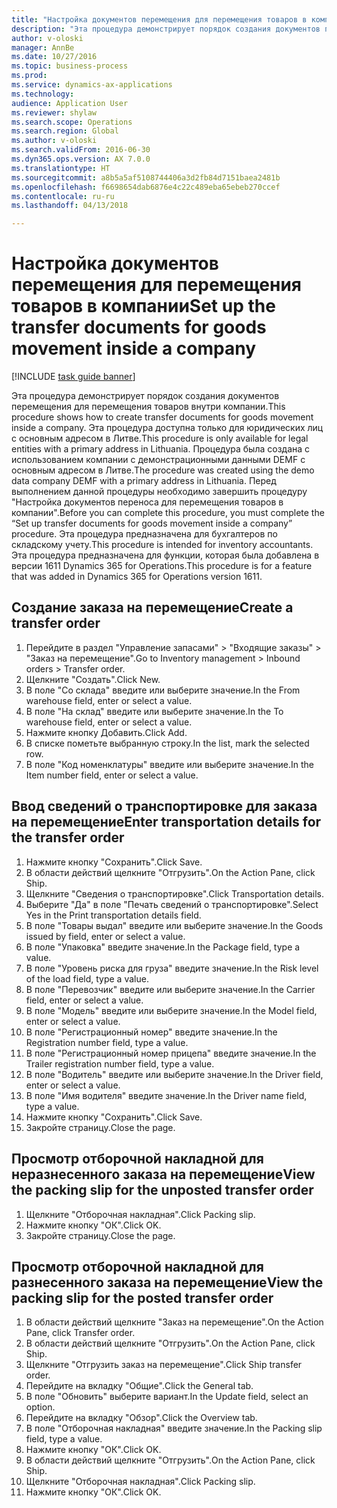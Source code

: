 ```yaml
--- 
title: "Настройка документов перемещения для перемещения товаров в компании"
description: "Эта процедура демонстрирует порядок создания документов перемещения для перемещения товаров внутри компании."
author: v-oloski
manager: AnnBe
ms.date: 10/27/2016
ms.topic: business-process
ms.prod: 
ms.service: dynamics-ax-applications
ms.technology: 
audience: Application User
ms.reviewer: shylaw
ms.search.scope: Operations
ms.search.region: Global
ms.author: v-oloski
ms.search.validFrom: 2016-06-30
ms.dyn365.ops.version: AX 7.0.0
ms.translationtype: HT
ms.sourcegitcommit: a8b5a5af5108744406a3d2fb84d7151baea2481b
ms.openlocfilehash: f6698654dab6876e4c22c489eba65ebeb270ccef
ms.contentlocale: ru-ru
ms.lasthandoff: 04/13/2018

---
```

# <a name="set-up-the-transfer-documents-for-goods-movement-inside-a-company"></a><span data-ttu-id="c7d90-103">Настройка документов перемещения для перемещения товаров в компании</span><span class="sxs-lookup"><span data-stu-id="c7d90-103">Set up the transfer documents for goods movement inside a company</span></span>

[!INCLUDE [task guide banner](../../includes/task-guide-banner.md)]

<span data-ttu-id="c7d90-104">Эта процедура демонстрирует порядок создания документов перемещения для перемещения товаров внутри компании.</span><span class="sxs-lookup"><span data-stu-id="c7d90-104">This procedure shows how to create transfer documents for goods movement inside a company.</span></span> <span data-ttu-id="c7d90-105">Эта процедура доступна только для юридических лиц с основным адресом в Литве.</span><span class="sxs-lookup"><span data-stu-id="c7d90-105">This procedure is only available for legal entities with a primary address in Lithuania.</span></span> <span data-ttu-id="c7d90-106">Процедура была создана с использованием компании с демонстрационными данными DEMF с основным адресом в Литве.</span><span class="sxs-lookup"><span data-stu-id="c7d90-106">The procedure was created using the demo data company DEMF with a primary address in Lithuania.</span></span> <span data-ttu-id="c7d90-107">Перед выполнением данной процедуры необходимо завершить процедуру "Настройка документов переноса для перемещения товаров в компании".</span><span class="sxs-lookup"><span data-stu-id="c7d90-107">Before you can complete this procedure, you must complete the “Set up transfer documents for goods movement inside a company” procedure.</span></span> <span data-ttu-id="c7d90-108">Эта процедура предназначена для бухгалтеров по складскому учету.</span><span class="sxs-lookup"><span data-stu-id="c7d90-108">This procedure is intended for inventory accountants.</span></span> <span data-ttu-id="c7d90-109">Эта процедура предназначена для функции, которая была добавлена в версии 1611 Dynamics 365 for Operations.</span><span class="sxs-lookup"><span data-stu-id="c7d90-109">This procedure is for a feature that was added in Dynamics 365 for Operations version 1611.</span></span>


## <a name="create-a-transfer-order"></a><span data-ttu-id="c7d90-110">Создание заказа на перемещение</span><span class="sxs-lookup"><span data-stu-id="c7d90-110">Create a transfer order</span></span>
1. <span data-ttu-id="c7d90-111">Перейдите в раздел "Управление запасами" > "Входящие заказы" > "Заказ на перемещение".</span><span class="sxs-lookup"><span data-stu-id="c7d90-111">Go to Inventory management > Inbound orders > Transfer order.</span></span>
2. <span data-ttu-id="c7d90-112">Щелкните "Создать".</span><span class="sxs-lookup"><span data-stu-id="c7d90-112">Click New.</span></span>
3. <span data-ttu-id="c7d90-113">В поле "Со склада" введите или выберите значение.</span><span class="sxs-lookup"><span data-stu-id="c7d90-113">In the From warehouse field, enter or select a value.</span></span>
4. <span data-ttu-id="c7d90-114">В поле "На склад" введите или выберите значение.</span><span class="sxs-lookup"><span data-stu-id="c7d90-114">In the To warehouse field, enter or select a value.</span></span>
5. <span data-ttu-id="c7d90-115">Нажмите кнопку Добавить.</span><span class="sxs-lookup"><span data-stu-id="c7d90-115">Click Add.</span></span>
6. <span data-ttu-id="c7d90-116">В списке пометьте выбранную строку.</span><span class="sxs-lookup"><span data-stu-id="c7d90-116">In the list, mark the selected row.</span></span>
7. <span data-ttu-id="c7d90-117">В поле "Код номенклатуры" введите или выберите значение.</span><span class="sxs-lookup"><span data-stu-id="c7d90-117">In the Item number field, enter or select a value.</span></span>

## <a name="enter-transportation-details-for-the-transfer-order"></a><span data-ttu-id="c7d90-118">Ввод сведений о транспортировке для заказа на перемещение</span><span class="sxs-lookup"><span data-stu-id="c7d90-118">Enter transportation details for the transfer order</span></span>
1. <span data-ttu-id="c7d90-119">Нажмите кнопку "Сохранить".</span><span class="sxs-lookup"><span data-stu-id="c7d90-119">Click Save.</span></span>
2. <span data-ttu-id="c7d90-120">В области действий щелкните "Отгрузить".</span><span class="sxs-lookup"><span data-stu-id="c7d90-120">On the Action Pane, click Ship.</span></span>
3. <span data-ttu-id="c7d90-121">Щелкните "Сведения о транспортировке".</span><span class="sxs-lookup"><span data-stu-id="c7d90-121">Click Transportation details.</span></span>
4. <span data-ttu-id="c7d90-122">Выберите "Да" в поле "Печать сведений о транспортировке".</span><span class="sxs-lookup"><span data-stu-id="c7d90-122">Select Yes in the Print transportation details field.</span></span>
5. <span data-ttu-id="c7d90-123">В поле "Товары выдал" введите или выберите значение.</span><span class="sxs-lookup"><span data-stu-id="c7d90-123">In the Goods issued by field, enter or select a value.</span></span>
6. <span data-ttu-id="c7d90-124">В поле "Упаковка" введите значение.</span><span class="sxs-lookup"><span data-stu-id="c7d90-124">In the Package field, type a value.</span></span>
7. <span data-ttu-id="c7d90-125">В поле "Уровень риска для груза" введите значение.</span><span class="sxs-lookup"><span data-stu-id="c7d90-125">In the Risk level of the load field, type a value.</span></span>
8. <span data-ttu-id="c7d90-126">В поле "Перевозчик" введите или выберите значение.</span><span class="sxs-lookup"><span data-stu-id="c7d90-126">In the Carrier field, enter or select a value.</span></span>
9. <span data-ttu-id="c7d90-127">В поле "Модель" введите или выберите значение.</span><span class="sxs-lookup"><span data-stu-id="c7d90-127">In the Model field, enter or select a value.</span></span>
10. <span data-ttu-id="c7d90-128">В поле "Регистрационный номер" введите значение.</span><span class="sxs-lookup"><span data-stu-id="c7d90-128">In the Registration number field, type a value.</span></span>
11. <span data-ttu-id="c7d90-129">В поле "Регистрационный номер прицепа" введите значение.</span><span class="sxs-lookup"><span data-stu-id="c7d90-129">In the Trailer registration number field, type a value.</span></span>
12. <span data-ttu-id="c7d90-130">В поле "Водитель" введите или выберите значение.</span><span class="sxs-lookup"><span data-stu-id="c7d90-130">In the Driver field, enter or select a value.</span></span>
13. <span data-ttu-id="c7d90-131">В поле "Имя водителя" введите значение.</span><span class="sxs-lookup"><span data-stu-id="c7d90-131">In the Driver name field, type a value.</span></span>
14. <span data-ttu-id="c7d90-132">Нажмите кнопку "Сохранить".</span><span class="sxs-lookup"><span data-stu-id="c7d90-132">Click Save.</span></span>
15. <span data-ttu-id="c7d90-133">Закройте страницу.</span><span class="sxs-lookup"><span data-stu-id="c7d90-133">Close the page.</span></span>

## <a name="view-the-packing-slip-for-the-unposted-transfer-order"></a><span data-ttu-id="c7d90-134">Просмотр отборочной накладной для неразнесенного заказа на перемещение</span><span class="sxs-lookup"><span data-stu-id="c7d90-134">View the packing slip for the unposted transfer order</span></span>
1. <span data-ttu-id="c7d90-135">Щелкните "Отборочная накладная".</span><span class="sxs-lookup"><span data-stu-id="c7d90-135">Click Packing slip.</span></span>
2. <span data-ttu-id="c7d90-136">Нажмите кнопку "OК".</span><span class="sxs-lookup"><span data-stu-id="c7d90-136">Click OK.</span></span>
3. <span data-ttu-id="c7d90-137">Закройте страницу.</span><span class="sxs-lookup"><span data-stu-id="c7d90-137">Close the page.</span></span>

## <a name="view-the-packing-slip-for-the-posted-transfer-order"></a><span data-ttu-id="c7d90-138">Просмотр отборочной накладной для разнесенного заказа на перемещение</span><span class="sxs-lookup"><span data-stu-id="c7d90-138">View the packing slip for the posted transfer order</span></span>
1. <span data-ttu-id="c7d90-139">В области действий щелкните "Заказ на перемещение".</span><span class="sxs-lookup"><span data-stu-id="c7d90-139">On the Action Pane, click Transfer order.</span></span>
2. <span data-ttu-id="c7d90-140">В области действий щелкните "Отгрузить".</span><span class="sxs-lookup"><span data-stu-id="c7d90-140">On the Action Pane, click Ship.</span></span>
3. <span data-ttu-id="c7d90-141">Щелкните "Отгрузить заказ на перемещение".</span><span class="sxs-lookup"><span data-stu-id="c7d90-141">Click Ship transfer order.</span></span>
4. <span data-ttu-id="c7d90-142">Перейдите на вкладку "Общие".</span><span class="sxs-lookup"><span data-stu-id="c7d90-142">Click the General tab.</span></span>
5. <span data-ttu-id="c7d90-143">В поле "Обновить" выберите вариант.</span><span class="sxs-lookup"><span data-stu-id="c7d90-143">In the Update field, select an option.</span></span>
6. <span data-ttu-id="c7d90-144">Перейдите на вкладку "Обзор".</span><span class="sxs-lookup"><span data-stu-id="c7d90-144">Click the Overview tab.</span></span>
7. <span data-ttu-id="c7d90-145">В поле "Отборочная накладная" введите значение.</span><span class="sxs-lookup"><span data-stu-id="c7d90-145">In the Packing slip field, type a value.</span></span>
8. <span data-ttu-id="c7d90-146">Нажмите кнопку "OК".</span><span class="sxs-lookup"><span data-stu-id="c7d90-146">Click OK.</span></span>
9. <span data-ttu-id="c7d90-147">В области действий щелкните "Отгрузить".</span><span class="sxs-lookup"><span data-stu-id="c7d90-147">On the Action Pane, click Ship.</span></span>
10. <span data-ttu-id="c7d90-148">Щелкните "Отборочная накладная".</span><span class="sxs-lookup"><span data-stu-id="c7d90-148">Click Packing slip.</span></span>
11. <span data-ttu-id="c7d90-149">Нажмите кнопку "OК".</span><span class="sxs-lookup"><span data-stu-id="c7d90-149">Click OK.</span></span>


